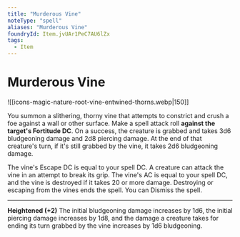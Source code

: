 ```yaml
---
title: "Murderous Vine"
noteType: "spell"
aliases: "Murderous Vine"
foundryId: Item.jvUAr1PeC7AU6lZx
tags:
  - Item
---
```


# Murderous Vine
![[icons-magic-nature-root-vine-entwined-thorns.webp|150]]

You summon a slithering, thorny vine that attempts to constrict and crush a foe against a wall or other surface. Make a spell attack roll **against the target's Fortitude DC**. On a success, the creature is grabbed and takes 3d6 bludgeoning damage and 2d8 piercing damage. At the end of that creature's turn, if it's still grabbed by the vine, it takes 2d6 bludgeoning damage.

The vine's Escape DC is equal to your spell DC. A creature can attack the vine in an attempt to break its grip. The vine's AC is equal to your spell DC, and the vine is destroyed if it takes 20 or more damage. Destroying or escaping from the vines ends the spell. You can Dismiss the spell.

* * *

**Heightened (+2)** The initial bludgeoning damage increases by 1d6, the initial piercing damage increases by 1d8, and the damage a creature takes for ending its turn grabbed by the vine increases by 1d6 bludgeoning.
